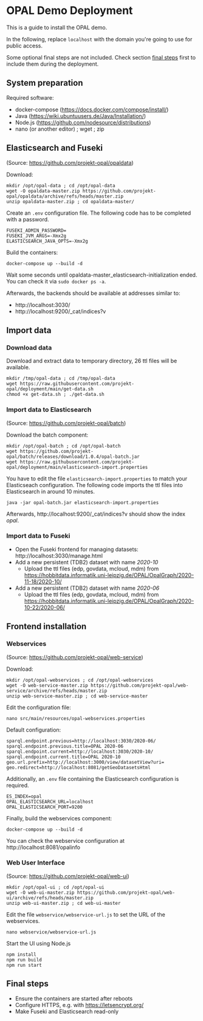 # OPAL Demo Deployment

This is a guide to install the OPAL demo.

In the following, replace `localhost` with the domain you're going to use for public access.

Some optional final steps are not included.
Check section [final steps](#final-steps) first to include them during the deployment.



## System preparation

Required software:

- docker-compose (https://docs.docker.com/compose/install/)
- Java (https://wiki.ubuntuusers.de/Java/Installation/)
- Node.js (https://github.com/nodesource/distributions)
- nano (or another editor) ; wget ; zip



## Elasticsearch and Fuseki

(Source: https://github.com/projekt-opal/opaldata)

Download:

```shell
mkdir /opt/opal-data ; cd /opt/opal-data
wget -O opaldata-master.zip https://github.com/projekt-opal/opaldata/archive/refs/heads/master.zip
unzip opaldata-master.zip ; cd opaldata-master/
```

Create an `.env` configuration file.
The following code has to be completed with a password.

```properties
FUSEKI_ADMIN_PASSWORD=
FUSEKI_JVM_ARGS=-Xmx2g
ELASTICSEARCH_JAVA_OPTS=-Xmx2g
```

Build the containers:

```shell
docker-compose up --build -d
```

Wait some seconds until opaldata-master_elasticsearch-initialization ended.  
You can check it via `sudo docker ps -a`.

Afterwards, the backends should be available at addresses similar to:

- http://localhost:3030/
- http://localhost:9200/_cat/indices?v



## Import data

### Download data

Download and extract data to temporary directory,
26 ttl files will be available.

```shell
mkdir /tmp/opal-data ; cd /tmp/opal-data
wget https://raw.githubusercontent.com/projekt-opal/deployment/main/get-data.sh
chmod +x get-data.sh ; ./get-data.sh
```

### Import data to Elasticsearch

(Source: https://github.com/projekt-opal/batch)

Download the batch component:

```shell
mkdir /opt/opal-batch ; cd /opt/opal-batch
wget https://github.com/projekt-opal/batch/releases/download/1.0.4/opal-batch.jar
wget https://raw.githubusercontent.com/projekt-opal/deployment/main/elasticsearch-import.properties
```

You have to edit the file `elasticsearch-import.properties` to match your Elasticseach configuration.
The following code imports the ttl files into Elasticsearch in around 10 minutes.

```shell
java -jar opal-batch.jar elasticsearch-import.properties
```

Afterwards, http://localhost:9200/_cat/indices?v should show the index *opal*.

### Import data to Fuseki

- Open the Fuseki frontend for managing datasets: http://localhost:3030/manage.html
- Add a new persistent (TDB2) dataset with name *2020-10*
    - Upload the ttl files (edp, govdata, mcloud, mdm) from  
      https://hobbitdata.informatik.uni-leipzig.de/OPAL/OpalGraph/2020-11-18/2020-10/
- Add a new persistent (TDB2) dataset with name *2020-06*
    - Upload the ttl files (edp, govdata, mcloud, mdm) from  
      https://hobbitdata.informatik.uni-leipzig.de/OPAL/OpalGraph/2020-10-22/2020-06/



## Frontend installation

### Webservices

(Source: https://github.com/projekt-opal/web-service)

Download:

```shell
mkdir /opt/opal-webservices ; cd /opt/opal-webservices
wget -O web-service-master.zip https://github.com/projekt-opal/web-service/archive/refs/heads/master.zip
unzip web-service-master.zip ; cd web-service-master
```

Edit the configuration file:

```shell
nano src/main/resources/opal-webservices.properties

```

Default configuration:

```properties
sparql.endpoint.previous=http://localhost:3030/2020-06/
sparql.endpoint.previous.title=OPAL 2020-06
sparql.endpoint.current=http://localhost:3030/2020-10/
sparql.endpoint.current.title=OPAL 2020-10
geo.url.prefix=http://localhost:3000/view/datasetView?uri=
geo.redirect=http://localhost:8081/getGeoDatasetsHtml
```

Additionally, an `.env` file containing the Elasticsearch configuration is required.

```
ES_INDEX=opal
OPAL_ELASTICSEARCH_URL=localhost
OPAL_ELASTICSEARCH_PORT=9200
```

Finally, build the webservices component:

```shell
docker-compose up --build -d
```

You can check the webservice configuration at http://localhost:8081/opalinfo

### Web User Interface

(Source: https://github.com/projekt-opal/web-ui)

```shell
mkdir /opt/opal-ui ; cd /opt/opal-ui
wget -O web-ui-master.zip https://github.com/projekt-opal/web-ui/archive/refs/heads/master.zip
unzip web-ui-master.zip ; cd web-ui-master
```

Edit the file `webservice/webservice-url.js` to set the URL of the webservices.

```shell
nano webservice/webservice-url.js
```

Start the UI using Node.js

```shell
npm install
npm run build
npm run start
```



## Final steps

- Ensure the containers are started after reboots
- Configure HTTPS, e.g. with https://letsencrypt.org/
- Make Fuseki and Elasticsearch read-only
